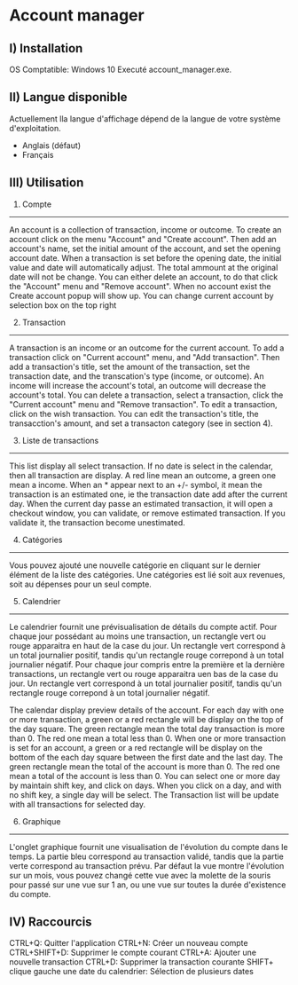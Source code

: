 Account manager
===============

I) Installation
---------------

OS Comptatible: Windows 10
Executé account_manager.exe.
 
II) Langue disponible
---------------------

Actuellement lla langue d'affichage dépend de la langue de votre système d'exploitation.
- Anglais (défaut)
- Français

III) Utilisation
----------------

1) Compte
----------

An account is a collection of transaction, income or outcome.
To create an account click on the menu "Account" and "Create account".
Then add an account's name, set the initial amount of the account, and set the opening account date.
When a transaction is set before the opening date, the initial value and date will automatically adjust. The total ammount at the original date will not be change.
You can either delete an account, to do that click the "Account" menu and "Remove account".
When no account exist the Create account popup will show up.
You can change current account by selection box on the top right

2) Transaction
--------------

A transaction is an income or an outcome for the current account.
To add a transaction click on "Current account" menu, and "Add transaction".
Then add a transaction's title, set the amount of the transaction, set the transaction date, and the transcation's type (income, or outcome).
An income will increase the account's total, an outcome will decrease the account's total.
You can delete a transaction, select a transaction, click the "Current account" menu and "Remove transaction".
To edit a transaction, click on the wish transaction. You can edit the transaction's title, the transacction's amount, and set a transacton category (see in section 4).

3) Liste de transactions
------------------------

This list display all select transaction. If no date is select in the calendar, then all transaction are display.
A red line mean an outcome, a green one mean a income. When an * appear next to an +/- symbol, it mean the transaction is an estimated one, ie the transaction date add after the current day. 
When the current day passe an estimated transaction, it will open a checkout window, you can validate, or remove estimated transaction. If you validate it, the transaction become unestimated. 

4) Catégories
-------------

Vous pouvez ajouté une nouvelle catégorie en cliquant sur le dernier élément de la liste des catégories. Une catégories est lié soit aux revenues, soit au dépenses pour un seul compte.

5) Calendrier
-------------

Le calendrier fournit une prévisualisation de détails du compte actif.
Pour chaque jour possédant au moins une transaction, un rectangle vert ou rouge apparaitra en haut de la case du jour. Un rectangle vert correspond à un total journalier positif, tandis qu'un rectangle rouge correpond à un total journalier négatif.
Pour chaque jour compris entre la première et la dernière transactions, un rectangle vert ou rouge apparaitra uen bas de la case du jour. Un rectangle vert correspond à un total journalier positif, tandis qu'un rectangle rouge correpond à un total journalier négatif.

The calendar display preview details of the account.
For each day with one or more transaction, a green or a red rectangle will be display on the top of the day square. The green rectangle mean the total day transaction is more than 0. The red one mean a total less than 0.
When one or more transaction is set for an account, a green or a red rectangle will be display on the bottom of the each day square between the first date and the last day. The green rectangle mean the total of the account is more than 0. The red one mean a total of the account is less than 0.
You can select one or more day by maintain shift key, and click on days. When you click on a day, and with no shift key, a single day will be select. The Transaction list will be update with all transactions for selected day.


6) Graphique
------------

L'onglet graphique fournit une visualisation de l'évolution du compte dans le temps. La partie bleu correspond au transaction validé, tandis que la partie verte correspond au transaction prévu.
Par défaut la vue montre l'évolution sur un mois, vous pouvez changé cette vue avec la molette de la souris pour passé sur une vue sur 1 an, ou une vue sur toutes la durée d'existence du compte.

 
 IV) Raccourcis
--------------

CTRL+Q: Quitter l'application
CTRL+N: Créer un nouveau compte
CTRL+SHIFT+D: Supprimer le compte courant
CTRL+A: Ajouter une nouvelle transaction
CTRL+D: Supprimer la transaction courante
SHIFT+ clique gauche une date du calendrier: Sélection de plusieurs dates 
